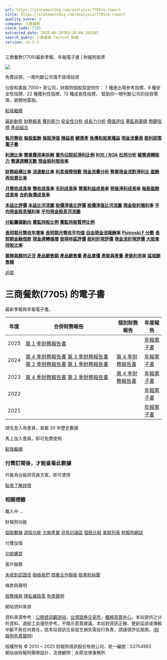 ```yaml
---
url: https://statementdog.com/analysis/7705/e-report
title: https://statementdog.com/analysis/7705/e-report
quality_score: 3
company: 三商餐飲
stock_code: 7705
extracted_date: 2025-06-26T03:20:04.201887
search_query: 三商餐飲 factset 財報
version: v3.3.3
---
```


三商餐飲(7705)最新季報、年報電子書 | 財報狗股票















![](https://www.facebook.com/tr?id=1265443774131605&ev=PageView&noscript=1)













































































免費註冊，一眼判斷公司值不值得投資

台股和美股 7000+ 家公司，財報狗個股頁提供你：
7 種進出場參考指標、9 種安全性指標、22 種獲利性指標、13 種成長性指標，
幫助你一眼判斷公司的投資價值，避開地雷股。

[點我繼續](/users/sign_up)

[最新動態](/analysis/7705)
[財務報表](/analysis/7705/monthly-revenue)
[獲利能力](/analysis/7705/profit-margin)
[安全性分析](/analysis/7705/financial-structure-ratio)
[成長力分析](/analysis/7705/monthly-revenue-growth-rate)
[價值評估](/analysis/7705/pe)
[董監與籌碼](/analysis/7705/broker-trading)
[關鍵指標](/analysis/7705/long-term-and-short-term-monthly-revenue-yoy)
[產品組合](/analysis/7705/ai-search)

[**每月營收**](/analysis/7705/monthly-revenue)
[**每股盈餘**](/analysis/7705/eps)
[**每股淨值**](/analysis/7705/nav)
[**損益表**](/analysis/7705/income-statement)
[**總資產**](/analysis/7705/assets)
[**負債和股東權益**](/analysis/7705/liabilities-and-equity)
[**現金流量表**](/analysis/7705/cash-flow-statement)
[**股利政策**](/analysis/7705/dividend-policy)
[**電子書**](/analysis/7705/e-report)

[**利潤比率**](/analysis/7705/profit-margin)
[**營業費用率拆解**](/analysis/7705/operating-expense-ratio)
[**業外佔稅前淨利比例**](/analysis/7705/non-operating-income-to-profit-before-tax)
[**ROE / ROA**](/analysis/7705/roe-roa)
[**杜邦分析**](/analysis/7705/du-pont-analysis)
[**經營週轉能力**](/analysis/7705/turnover-ratio)
[**營運週轉天數**](/analysis/7705/turnover-days)
[**現金股利發放率**](/analysis/7705/dividend-payout-ratio)

[**財務結構比率**](/analysis/7705/financial-structure-ratio)
[**流速動比率**](/analysis/7705/current-ratio-and-quick-ratio)
[**利息保障倍數**](/analysis/7705/interest-coverage-ratio)
[**現金流量分析**](/analysis/7705/cash-flow-analysis)
[**營業現金流對淨利比**](/analysis/7705/operating-cash-flow-to-net-income-ratio)
[**盈餘再投資比率**](/analysis/7705/reinvestment-rate)

[**月營收成長率**](/analysis/7705/monthly-revenue-growth-rate)
[**營收成長率**](/analysis/7705/revenue-growth-rate)
[**毛利成長率**](/analysis/7705/gross-profit-growth-rate)
[**營業利益成長率**](/analysis/7705/operating-income-growth-rate)
[**稅後淨利成長率**](/analysis/7705/net-income-growth-rate)
[**每股盈餘成長率**](/analysis/7705/eps-growth-rate)
[**合約負債成長率**](/analysis/7705/current-contract-liabilities-growth-rate)

[**本益比評價**](/analysis/7705/pe)
[**本益比河流圖**](/analysis/7705/pe-band)
[**股價淨值比評價**](/analysis/7705/pb)
[**股價淨值比河流圖**](/analysis/7705/pb-band)
[**現金股利殖利率**](/analysis/7705/dividend-yield)
[**平均現金股息殖利率**](/analysis/7705/average-dividend-yield)
[**平均現金股息河流圖**](/analysis/7705/average-dividend-yield-band)

[**分點籌碼動向**](/analysis/7705/broker-trading)
[**董監持股比例**](/analysis/7705/board-members-and-supervisors-shares-to-shares-outstanding-ratio)
[**董監持股質押比例**](/analysis/7705/pledging-ratio-of-board-members-and-supervisors)

[**長短期月營收年增率**](/analysis/7705/long-term-and-short-term-monthly-revenue-yoy)
[**長短期月營收平均值**](/analysis/7705/average-long-term-and-short-term-monthly-revenue)
[**自由現金流報酬率**](/analysis/7705/croic)
[**Piotroski F 分數**](/analysis/7705/piotroski-f-score)
[**長短期金融借款**](/analysis/7705/financial-borrowing)
[**現金週轉循環**](/analysis/7705/cash-conversion-cycle)
[**彼得林區評價**](/analysis/7705/peter-lynch-valuation)
[**股利折現評價**](/analysis/7705/dividend-discount-valuation)
[**現金流折現評價**](/analysis/7705/dcf-valuation)
[**大股東持股比率**](/analysis/7705/majority-shareholders-share-ratio)

[**業務與題材近況**](/analysis/7705/ai-search)
[**產品銷售額**](/analysis/7705/product-sales-figure)
[**產品銷售量**](/analysis/7705/product-sales-volume)
[**產品單價**](/analysis/7705/product-unit-price)
[**產能與產量**](/analysis/7705/production-capacity)
[**產能利用率**](/analysis/7705/production-capacity-utilization)
[**區域銷售額**](/analysis/7705/product-regional-sales)

[追蹤](/users/sign_up)

# 三商餐飲(7705) 的電子書

最新季報與年報電子書。

| 年度 | 合併財務報告 | 個別財務報告 | 年度報告 |
| --- | --- | --- | --- |
| 2025 | [第 1 季財務報告書](https://doc.twse.com.tw/server-java/t57sb01?co_id=7705&colorchg=1&kind=A&step=9&filename=202501_7705_AI1.pdf) |  | [年報電子書](/analysis) |
| 2024 | [第 4 季財務報告書](https://doc.twse.com.tw/server-java/t57sb01?co_id=7705&colorchg=1&kind=A&step=9&filename=202404_7705_AI1.pdf)  [第 3 季財務報告書](https://doc.twse.com.tw/server-java/t57sb01?co_id=7705&colorchg=1&kind=A&step=9&filename=202403_7705_AI1.pdf)  [第 2 季財務報告書](https://doc.twse.com.tw/server-java/t57sb01?co_id=7705&colorchg=1&kind=A&step=9&filename=202402_7705_AI1.pdf)  [第 1 季財務報告書](https://doc.twse.com.tw/server-java/t57sb01?co_id=7705&colorchg=1&kind=A&step=9&filename=202401_7705_AI1.pdf) | [第 4 季財務報告書](https://doc.twse.com.tw/server-java/t57sb01?co_id=7705&colorchg=1&kind=A&step=9&filename=202404_7705_AI3.pdf) | [年報電子書](https://doc.twse.com.tw/server-java/t57sb01?co_id=7705&colorchg=1&kind=F&step=9&filename=2024_7705_20250619F04.pdf) |
| 2023 | [第 4 季財務報告書](https://doc.twse.com.tw/server-java/t57sb01?co_id=7705&colorchg=1&kind=A&step=9&filename=202304_7705_AI1.pdf)  [第 2 季財務報告書](https://doc.twse.com.tw/server-java/t57sb01?co_id=7705&colorchg=1&kind=A&step=9&filename=202302_7705_AI1.pdf) | [第 4 季財務報告書](https://doc.twse.com.tw/server-java/t57sb01?co_id=7705&colorchg=1&kind=A&step=9&filename=202304_7705_AI3.pdf) | [年報電子書](https://doc.twse.com.tw/server-java/t57sb01?co_id=7705&colorchg=1&kind=F&step=9&filename=2023_7705_20240524F04.pdf) |
| 2022 |  |  | [年報電子書](/analysis) |
| 2021 |  |  | [年報電子書](/analysis) |

請先登入為會員，查看 20 年歷史數據

馬上加入會員，即可免費使用

[點我繼續](/users/sign_up)

### 付費訂閱後，才能查看此數據

升級為台股研究員方案，即可使用

[點我了解詳情](/pricing)

### 相關標籤

載入中 ...





財報狗功能

[個股數據](/analysis)
[選股功能](/screeners)
[大盤產業](/taiex)
[洞見討論區](/insight)
[個股比較](/compare/tpe)
[美股列表](/us-stock-list)
[財報狗網誌](/blog/)

付費加值

[功能購買](/pricing)

客戶服務

[未收到認證信](/users/recv_auth_fail)
[聯絡我們](/contact)
[商業合作聯絡](/contact)
[臉書粉絲團](//www.facebook.com/statementdog)

條款與聲明

[服務條款](/law/tos)
[隱私權政策](/law/privacy)
[免責聲明](/law/disclaimer)

網站資料來源

資料來源参考：[公開資訊觀測站](http://mops.twse.com.tw/mops/web/index)，[台灣證券交易所](http://www.tse.com.tw/)，[櫃檯買賣中心](http://www.otc.org.tw/)。本站提供之分析資料、選股工具僅供參考，不暗示買賣建議，本站對資訊正確、更新延誤或傳輸中斷不負任何責任，依本站資訊交易發生損失需自行負責，請謹慎評估風險。([財報狗免責聲明](/law/disclaimer))

版權所有 © 2010 ~ 2025 財報狗資訊股份有限公司，統一編號：53754983  
網站由財報狗團隊設計，法律顧問：永熙法律事務所